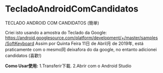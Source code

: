 # TecladoAndroidComCandidatos
TECLADO ANDROID COM CANDIDATOS (簡単)

Criei isto usando a amostra do Teclado da Google: https://android.googlesource.com/platform/development/+/master/samples/SoftKeyboard
Assim por Quinta Feira 11日 de Abril月 de 2019年, está praticamente com o mesmo同 deixafora do da google, no entanto adicionei candidatos (喜歡!)

<b>Como Usar使用:</b>
1.Transferir下載.
2.Abrir com o Android Studio
